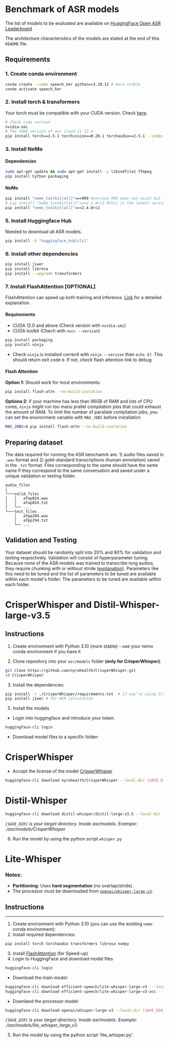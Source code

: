 # Benchmark of ASR models

The list of models to be evaluated are available on [HuggingFace Open ASR Leaderboard](https://huggingface.co/spaces/hf-audio/open_asr_leaderboard)

The architecture characteristics of the models are stated at the end of this `README` file. 

## Requirements
### 1. Create conda environment 
```bash
conda create --name speech_ker python==3.10.12 # more stable
conda activate speech_ker
```

### 2. Install torch & transformers
Your torch must be compatible with your CUDA version. Check [here](https://pytorch.org/get-started/locally/).
```bash
# Check cuda version
nvidia-smi
# The CUDA version of our cloud is 12.4
pip install torch==2.5.1 torchvision==0.20.1 torchaudio==2.5.1 --index-url https://download.pytorch.org/whl/cu124
```

### 3. Install NeMo 
#### Dependencies
```bash
sudo apt-get update && sudo apt-get install -y libsndfile1 ffmpeg
pip install Cython packaging
```

#### NeMo
```bash
pip install "nemo_toolkit[all]"===999 #version 999 does not exist but it will trigger nemo_toolkit to show you all the version, choose the latest.
# pip install "nemo_toolkit[all]"===2.3.0rc2 #this is the latest version as of April 11th, 2025 - 
pip install "nemo_toolkit[all]"===2.4.0rc2
```

### 5. Install Huggingface Hub
Needed to download all ASR models. 
```bash
pip install -U "huggingface_hub[cli]"
```

### 6. Install other dependencies
```bash
pip install jiwer
pip install librosa
pip install --upgrade transformers 
```

### 7. Install FlashAttention [OPTIONAL]
FlashAttention can speed up both training and inference. [Link](https://github.com/Dao-AILab/flash-attention) for a detailed explanation. 

#### Requirements
- CUDA 12.0 and above (Check version with `nvidia-smi`)
- CUDA toolkit (Chech with `nvcc --version`)
```bash
pip install packaging
pip install ninja
```
- Check `ninja` is installed correctl with `ninja --version` then `echo $?`. This should return exit code `0`. If not, check flash attention link to debug.

#### Flash Attention
**Option 1:** Should work for most environments:
```bash
pip install flash-attn --no-build-isolation
```
**Optiona 2:** if your machine has less than 96GB of RAM and lots of CPU cores, `ninja` might run too manu prallel compilation jobs that could exhaust the amount of RAM. To limit the number of parallale compilation jobs, you can set the environment variable with `MAX_JOBS` before installation
```bash
MAX_JOBS=4 pip install flash-attn --no-build-isolation
```


## Preparing dataset
The data required for running the ASR benchamrk are: 1) audio files saved in `.wav` format and 2) gold-standard transcriptions (human annotation) saved in the `.txt` format. Files corresponding to the same  should have the same name if they correspond to the same conversation and saved under a unique validation or testing folder. 
```
audio_files
│   
└───valid_files
│   │   afap024.wav
│   │   afap024.txt
│   └── ...
└───test_files
    │   afpp294.wav
    │   afpp294.txt
    └── ...
```

## Validation and Testing
Your dataset should be randomly split into 20% and 80% for validation and testing respectively. Validation will consist of hyperparameter tuning. Because none of the ASR models was trained to transcribe long audios, they require chunking with or without stride ([explanation](https://huggingface.co/blog/asr-chunking)).  Parameters like this need to be tuned and the list of parameters to be tuned are available within each model's folder. The parameters to be tuned are available within each folder.


# CrisperWhisper and Distil-Whisper-large-v3.5

## Instructions
1. Create environment with Python 3.10 (more stable) - use your nemo conda environment if you have it
 
2. Clone repository into your `asr/models` folder **(only for CrisperWhisper)**:
```bash
git clone https://github.com/nyrahealth/CrisperWhisper.git
cd CrisperWhisper
```

3. Install the dependencies
 ```bash
 pip install -r ./CrisperWhisper/requirements.txt  # if you’re using CrisperWhisper
 pip install jiwer # for WER calculation
 ```


5. Install the models
- Login into huggingface and introduce your token. 
```bash
huggingface-cli login
```

- Download model files to a specific folder:
  
# CrisperWhisper
- Accept the license of the model [CrisperWhisper](https://huggingface.co/nyrahealth/CrisperWhisper)
```bash
huggingface-cli download nyrahealth/CrisperWhisper --local-dir [SAVE_DIR]
```

# Distil-Whisper
```bash
huggingface-cli download distil-whisper/distil-large-v3.5 --local-dir [SAVE_DIR]
```

*`[SAVE_DIR]` is your target directory. Inside asr/models. Example: ./asr/models/CrisperWhisper*

6. Run the model by using the python script `whisper.py`

# Lite-Whisper
### Notes:
- **Partitioning**: Uses **hard segmentation** (no overlap/stride).
- The processor must be downloaded from [`openai/whisper-large-v3`](https://huggingface.co/openai/whisper-large-v3).

## Instructions
---
1. Create environment with Python 3.10 (you can use the existing `nemo` conda environment):
2. Install required dependencies:
```bash
pip install torch torchaudio transformers librosa numpy
```
3. Install [FlashAttention](https://github.com/Dao-AILab/flash-attention) (for Speed-up)
4. Login to HuggingFace and download model files
```bash
huggingface-cli login
```
- Download the main model:
```bash
huggingface-cli download efficient-speech/lite-whisper-large-v3  --local-dir [SAVE_DIR]
huggingface-cli download efficient-speech/lite-whisper-large-v3-acc --local-dir [SAVE_DIR]
```
- Downlaod the processor model:
```bash
huggingface-cli download openai/whisper-large-v3 --local-dir [SAVE_DIR]
```
*`[SAVE_DIR]` is your target directory. Inside asr/models. Example: ./asr/models/lite_whisper_large_v3*

5. Run the model by using the python script 'lite_whisper.py'.


